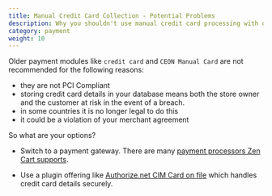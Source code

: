 ```yaml
---
title: Manual Credit Card Collection - Potential Problems 
description: Why you shouldn't use manual credit card processing with online stores
category: payment
weight: 10
---
```


Older payment modules like `credit card` and `CEON Manual Card` are not recommended for the following reasons: 

- they are not PCI Compliant
- storing credit card details in your database means both the store owner and the customer at risk in the event of a breach. 
- in some countries it is no longer legal to do this
- it could be a violation of your merchant agreement 

So what are your options? 

- Switch to a payment gateway.  There are many [payment processors Zen Cart supports](https://www.zen-cart.com/content.php?14-Payment-Processing). 

- Use a plugin offering like [Authorize.net CIM Card on file](https://www.zen-cart.com/downloads.php?do=file&id=2272) which handles credit card details securely. 
